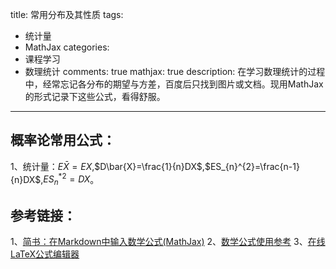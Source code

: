 title: 常用分布及其性质
tags:
- 统计量
- MathJax
categories:
- 课程学习
- 数理统计
comments: true
mathjax: true
description: 在学习数理统计的过程中，经常忘记各分布的期望与方差，百度后只找到图片或文档。现用MathJax的形式记录下这些公式，看得舒服。
---

## **概率论常用公式：** ##

1、统计量：$E\bar{X}=EX$,$D\bar{X}=\frac{1}{n}DX$,$ES_{n}^{2}=\frac{n-1}{n}DX$,$ES_{n}^{*}^{2}=DX$。



## **参考链接：** ##



1、[简书：在Markdown中输入数学公式(MathJax)](https://www.jianshu.com/p/a0aa94ef8ab2)
2、[数学公式使用参考](https://www.cnblogs.com/q735613050/p/7253073.html)
3、[在线LaTeX公式编辑器](http://www.codecogs.com/latex/eqneditor.php)